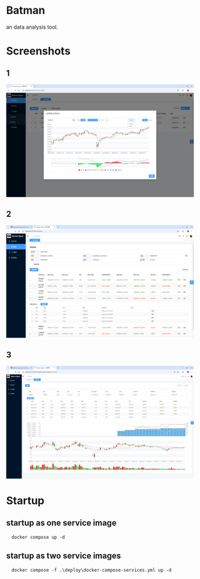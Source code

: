 # Batman
an data analysis tool.

# Screenshots
## 1
![customized](./screenshots/customized.png)  
## 2
![holding](./screenshots/holding.png)  
## 3
![holding-detail](./screenshots/holding-detail.png)  

# Startup
## startup as one service image
```shell
  docker compose up -d
```

## startup as two service images
```shell
  docker compose -f .\deploy\docker-compose-services.yml up -d
```

